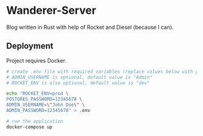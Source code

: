 # Wanderer-Server

Blog written in Rust with help of Rocket and Diesel (because I can).

## Deployment

Project requires Docker.

```bash
# create .env file with required variables (replace values below with your own)
# ADMIN_USERNAME is optional, default value is "Admin"
# ROCKET_ENV is also optional, default value is "dev"

echo "ROCKET_ENV=prod \
POSTGRES_PASSWORD=12345678 \
ADMIN_USERNAME=\"John Doe\" \
ADMIN_PASSWORD=12345678" > .env

# run the application
docker-compose up
```
